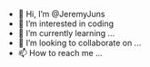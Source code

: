 - 👋 Hi, I’m @JeremyJuns
- 👀 I’m interested in coding
- 🌱 I’m currently learning ...
- 💞️ I’m looking to collaborate on ...
- 📫 How to reach me ...

<!---
JeremyJuns/JeremyJuns is a ✨ special ✨ repository because its `README.md` (this file) appears on your GitHub profile.
You can click the Preview link to take a look at your changes.
--->
